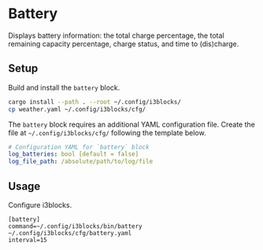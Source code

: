 # Battery

Displays battery information: the total charge percentage, the total
remaining capacity percentage, charge status, and time to (dis)charge.

## Setup

Build and install the `battery` block.

```sh
cargo install --path . --root ~/.config/i3blocks/
cp weather.yaml ~/.config/i3blocks/cfg/
```

The `battery` block requires an additional YAML configuration file. Create the
file at `~/.config/i3blocks/cfg/` following the template below.

```yaml
# Configuration YAML for `battery` block
log_batteries: bool [default = false]
log_file_path: /absolute/path/to/log/file
```

## Usage

Configure i3blocks.

```
[battery]
command=~/.config/i3blocks/bin/battery ~/.config/i3blocks/cfg/battery.yaml
interval=15
```
